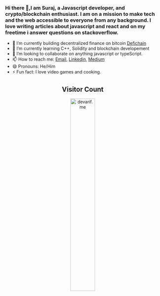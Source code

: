 ### Hi there 👋,I am Suraj, a Javascript developer, and crypto/blockchain enthusiast. I am on a mission to make tech and the web accessible to everyone from any background.  I love writing articles about javascript and react and on my freetime i answer questions on stackoverflow. 


- 🔭 I’m currently building decentralized finance on bitcoin  [Defichain](https://defichain.com)
- 🌱 I’m currently learning C++, Solidity and blockchain developement
- 👯 I’m looking to collaborate on anything javascript or typeScript.
- 📫 How to reach me: [Email](siradjiawoual@gmail.com),  [Linkedin](https://linkedin.com/in/siradji), [Medium](https://siradji.medium.com)
- 😄 Pronouns: He/Him
- ⚡ Fun fact: I love video games and cooking. 


<h2 align="center">Visitor Count</h2>
<p align="center">
  <img align="center" alt="devarif.me" width="40%" src="https://profile-counter.glitch.me/siradji/count.svg" />
</p>
